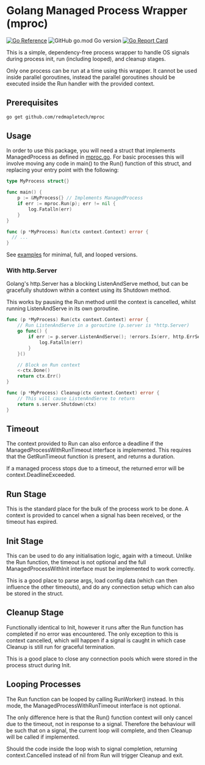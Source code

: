 # Golang Managed Process Wrapper (mproc)

[![Go Reference](https://pkg.go.dev/badge/github.com/redmapletech/mproc.svg)](https://pkg.go.dev/github.com/redmapletech/mproc)
![GitHub go.mod Go version](https://img.shields.io/github/go-mod/go-version/redmapletech/mproc)
[![Go Report Card](https://goreportcard.com/badge/github.com/redmapletech/mproc)](https://goreportcard.com/report/github.com/redmapletech/mproc)

This is a simple, dependency-free process wrapper to handle OS signals during process init, run (including looped), and cleanup stages.

Only one process can be run at a time using this wrapper.
It cannot be used inside parallel goroutines, instead the parallel goroutines should be executed inside the Run handler with the provided context.

## Prerequisites

```bash
go get github.com/redmapletech/mproc
```

## Usage

In order to use this package, you will need a struct that implements ManagedProcess as defined in [mproc.go](./mproc.go).
For basic processes this will involve moving any code in main() to the Run() function of this struct, and replacing your entry point with the following:

```go
type MyProcess struct{}

func main() {
	p := &MyProcess{} // Implements ManagedProcess
	if err := mproc.Run(p); err != nil {
		log.Fatalln(err)
	}
}

func (p *MyProcess) Run(ctx context.Context) error {
  // ...
}
```

See [examples](./example) for minimal, full, and looped versions.

### With http.Server

Golang's http.Server has a blocking ListenAndServe method, but can be gracefully shutdown within a context using its Shutdown method.

This works by pausing the Run method until the context is cancelled, whilst running ListenAndServe in its own goroutine.

```go
func (p *MyProcess) Run(ctx context.Context) error {
	// Run ListenAndServe in a goroutine (p.server is *http.Server)
	go func() {
		if err := p.server.ListenAndServe(); !errors.Is(err, http.ErrServerClosed) {
			log.Fatalln(err)
		}
	}()

	// Block on Run context
	<-ctx.Done()
	return ctx.Err()
}

func (p *MyProcess) Cleanup(ctx context.Context) error {
	// This will cause ListenAndServe to return
	return s.server.Shutdown(ctx)
}
```

## Timeout

The context provided to Run can also enforce a deadline if the ManagedProcessWithRunTimeout interface is implemented.
This requires that the GetRunTimeout function is present, and returns a duration.

If a managed process stops due to a timeout, the returned error will be context.DeadlineExceeded.

## Run Stage

This is the standard place for the bulk of the process work to be done.
A context is provided to cancel when a signal has been received, or the timeout has expired.

## Init Stage

This can be used to do any initialisation logic, again with a timeout.
Unlike the Run function, the timeout is not optional and the full ManagedProcessWithInit interface must be implemented to work correctly.

This is a good place to parse args, load config data (which can then influence the other timeouts), and do any connection setup which can also be stored in the struct.

## Cleanup Stage

Functionally identical to Init, however it runs after the Run function has completed if no error was encountered.
The only exception to this is context cancelled, which will happen if a signal is caught in which case Cleanup is still run for graceful termination.

This is a good place to close any connection pools which were stored in the process struct during Init.

## Looping Processes

The Run function can be looped by calling RunWorker() instead.
In this mode, the ManagedProcessWithRunTimeout interface is not optional.

The only difference here is that the Run() function context will only cancel due to the timeout, not in response to a signal.
Therefore the behaviour will be such that on a signal, the current loop will complete, and then Cleanup will be called if implemented.

Should the code inside the loop wish to signal completion, returning context.Cancelled instead of nil from Run will trigger Cleanup and exit.
